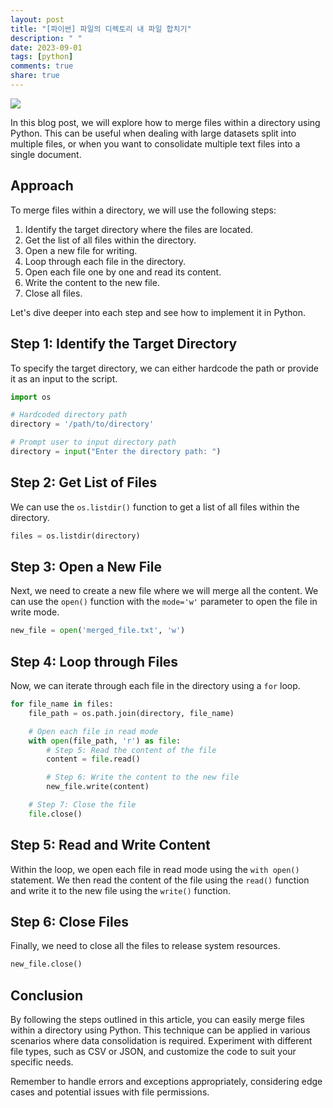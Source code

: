 ```yaml
---
layout: post
title: "[파이썬] 파일의 디렉토리 내 파일 합치기"
description: " "
date: 2023-09-01
tags: [python]
comments: true
share: true
---
```


![](https://cdn.pixabay.com/photo/2015/01/09/02/47/laptop-593673_960_720.jpg)

In this blog post, we will explore how to merge files within a directory using Python. This can be useful when dealing with large datasets split into multiple files, or when you want to consolidate multiple text files into a single document.

## Approach

To merge files within a directory, we will use the following steps:

1. Identify the target directory where the files are located.
2. Get the list of all files within the directory.
3. Open a new file for writing.
4. Loop through each file in the directory.
5. Open each file one by one and read its content.
6. Write the content to the new file.
7. Close all files.

Let's dive deeper into each step and see how to implement it in Python.

## Step 1: Identify the Target Directory

To specify the target directory, we can either hardcode the path or provide it as an input to the script.

```python
import os

# Hardcoded directory path
directory = '/path/to/directory'

# Prompt user to input directory path
directory = input("Enter the directory path: ")
```

## Step 2: Get List of Files

We can use the `os.listdir()` function to get a list of all files within the directory.

```python
files = os.listdir(directory)
```

## Step 3: Open a New File

Next, we need to create a new file where we will merge all the content. We can use the `open()` function with the `mode='w'` parameter to open the file in write mode.

```python
new_file = open('merged_file.txt', 'w')
```

## Step 4: Loop through Files

Now, we can iterate through each file in the directory using a `for` loop.

```python
for file_name in files:
    file_path = os.path.join(directory, file_name)

    # Open each file in read mode
    with open(file_path, 'r') as file:
        # Step 5: Read the content of the file
        content = file.read()

        # Step 6: Write the content to the new file
        new_file.write(content)

    # Step 7: Close the file
    file.close()
```

## Step 5: Read and Write Content

Within the loop, we open each file in read mode using the `with open()` statement. We then read the content of the file using the `read()` function and write it to the new file using the `write()` function.

## Step 6: Close Files

Finally, we need to close all the files to release system resources.

```python
new_file.close()
```

## Conclusion

By following the steps outlined in this article, you can easily merge files within a directory using Python. This technique can be applied in various scenarios where data consolidation is required. Experiment with different file types, such as CSV or JSON, and customize the code to suit your specific needs.

Remember to handle errors and exceptions appropriately, considering edge cases and potential issues with file permissions.